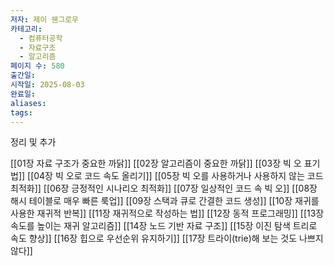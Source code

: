 ```yaml
---
저자: 제이 웬그로우
카테고리:
  - 컴퓨터공학
  - 자료구조
  - 알고리즘
페이지 수: 580
출간일: 
시작일: 2025-08-03
완료일: 
aliases: 
tags:
---
```

정리 및 추가

[[01장 자료 구조가 중요한 까닭]]
[[02장 알고리즘이 중요한 까닭]]
[[03장 빅 오 표기법]]
[[04장 빅 오로 코드 속도 올리기]]
[[05장 빅 오를 사용하거나 사용하지 않는 코드 최적화]]
[[06장 긍정적인 시나리오 최적화]]
[[07장 일상적인 코드 속 빅 오]]
[[08장 해시 테이블로 매우 빠른 룩업]]
[[09장 스택과 큐로 간결한 코드 생성]]
[[10장 재귀를 사용한 재귀적 반복]]
[[11장 재귀적으로 작성하는 법]]
[[12장 동적 프로그래밍]]
[[13장 속도를 높이는 재귀 알고리즘]]
[[14장 노드 기반 자료 구조]]
[[15장 이진 탐색 트리로 속도 향상]]
[[16장 힙으로 우선순위 유지하기]]
[[17장 트라이(trie)해 보는 것도 나쁘지 않다]]
